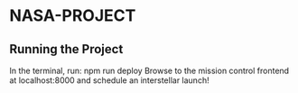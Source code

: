 # NASA-PROJECT
## Running the Project
In the terminal, run: npm run deploy
Browse to the mission control frontend at localhost:8000 and schedule an interstellar launch!

